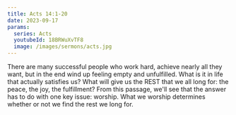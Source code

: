 ```yaml
---
title: Acts 14:1-20
date: 2023-09-17
params:
  series: Acts
  youtubeId: 18BRWuXvTF8
  image: /images/sermons/acts.jpg
---
```


There are many successful people who work hard, achieve nearly all they want, but in the end wind up feeling empty and unfulfilled. What is it in life that actually satisfies us? What will give us the REST that we all long for: the peace, the joy, the fulfillment? From this passage, we'll see that the answer has to do with one key issue: worship. What we worship determines whether or not we find the rest we long for.
